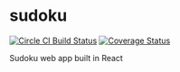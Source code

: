 # sudoku
[![Circle CI Build Status](https://circleci.com/gh/nevantan/sudoku.svg?style=shield&circle-token=:circle-token)](https://circleci.com/gh/nevantan/sudoku)
[![Coverage Status](https://coveralls.io/repos/github/nevantan/sudoku/badge.svg?branch=master)](https://coveralls.io/github/nevantan/sudoku?branch=master)

Sudoku web app built in React
